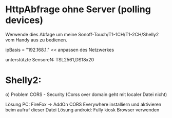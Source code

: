 # HttpAbfrage ohne Server (polling devices)

Werwende dies Abfage um meine Sonoff-Touch/T1-1CH/T1-2CH/Shelly2 vom Handy aus zu bedienen.

ipBasis 		= "192.168.1." << anpassen des Netzwerkes

unterstützte SensoreN:
TSL2561,DS18x20


# Shelly2:

o) Problem CORS - Security
   (Corss over domain geht mit localer Datei nicht)

Lösung PC:  		FireFox -> AddOn CORS Everywhere installiern und aktivieren beim aufruf dieser Datei
Lösung android:  Fully kiosk Browser verwenden
